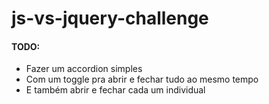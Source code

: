 # js-vs-jquery-challenge

#### TODO: 

- Fazer um accordion simples
- Com um toggle pra abrir e fechar tudo ao mesmo tempo 
- E também abrir e fechar cada um individual
